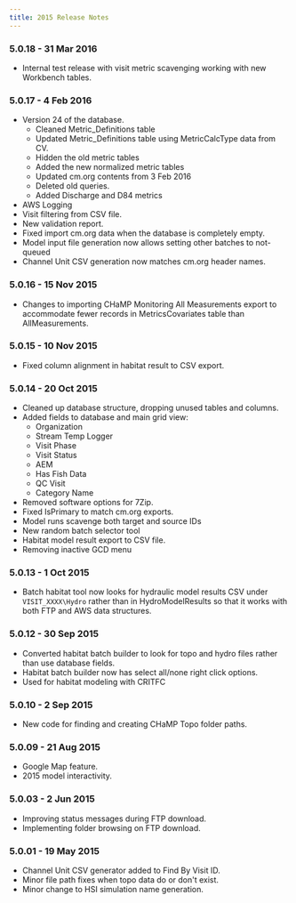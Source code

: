 ```yaml
---
title: 2015 Release Notes
---
```


### 5.0.18 - 31 Mar 2016

* Internal test release with visit metric scavenging working with new Workbench tables.

### 5.0.17 - 4 Feb 2016

* Version 24 of the database.
    * Cleaned Metric_Definitions table
    * Updated Metric_Definitions table using MetricCalcType data from CV.
    * Hidden the old metric tables
    * Added the new normalized metric tables
    * Updated cm.org contents from 3 Feb 2016
    * Deleted old queries.
    * Added Discharge and D84 metrics
* AWS Logging
* Visit filtering from CSV file.
* New validation report.
* Fixed import cm.org data when the database is completely empty.
* Model input file generation now allows setting other batches to not-queued
* Channel Unit CSV generation now matches cm.org header names.

### 5.0.16 - 15 Nov 2015

* Changes to importing CHaMP Monitoring All Measurements export to accommodate fewer records in MetricsCovariates table than AllMeasurements.

### 5.0.15 - 10 Nov 2015

* Fixed column alignment in habitat result to CSV export.

### 5.0.14 - 20 Oct 2015

* Cleaned up database structure, dropping unused tables and columns.
* Added fields to database and main grid view:
    * Organization
    * Stream Temp Logger
    * Visit Phase
    * Visit Status
    * AEM
    * Has Fish Data
    * QC Visit
    * Category Name
* Removed software options for 7Zip.
* Fixed IsPrimary to match cm.org exports.
* Model runs scavenge both target and source IDs
* New random batch selector tool
* Habitat model result export to CSV file.
* Removing inactive GCD menu

### 5.0.13 - 1 Oct 2015

* Batch habitat tool now looks for hydraulic model results CSV under `VISIT_XXXX\Hydro` rather than in HydroModelResults so that it works with both FTP and AWS data structures.

### 5.0.12 - 30 Sep 2015

* Converted habitat batch builder to look for topo and hydro files rather than use database fields.
* Habitat batch builder now has select all/none right click options.
* Used for habitat modeling with CRITFC

### 5.0.10 - 2 Sep 2015

* New code for finding and creating CHaMP Topo folder paths.

### 5.0.09 - 21 Aug 2015

* Google Map feature.
* 2015 model interactivity.

### 5.0.03 - 2 Jun 2015

* Improving status messages during FTP download.
* Implementing folder browsing on FTP download.

### 5.0.01 - 19 May 2015

* Channel Unit CSV generator added to Find By Visit ID.
* Minor file path fixes when topo data do or don't exist.
* Minor change to HSI simulation name generation.